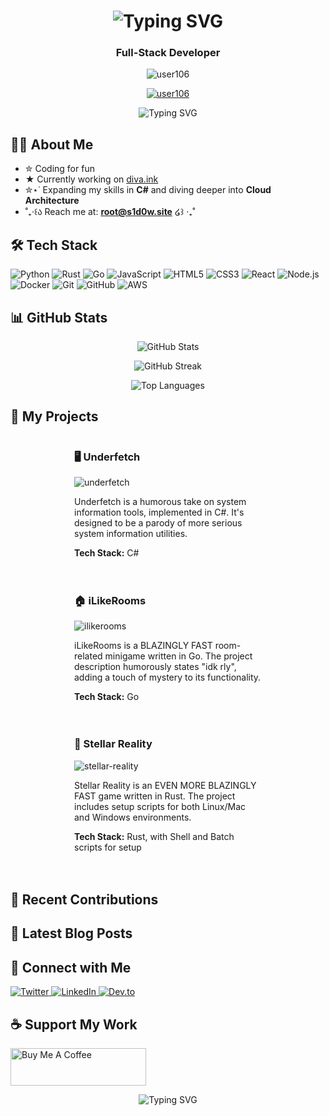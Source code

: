 <div align="center">

  <h1><img src="https://readme-typing-svg.herokuapp.com?font=Fira+Code&size=30&duration=3000&pause=1000&color=58A6FF&center=true&vCenter=true&width=435&lines=Hello%2C+I'm+lokxo!+%F0%9F%91%A8%E2%80%8D%F0%9F%92%BB;Welcome+to+my+profile!" alt="Typing SVG" /></h1>

  <h3>Full-Stack Developer</h3>

  <p>
    <img src="https://komarev.com/ghpvc/?username=user106&label=Profile%20views&color=0e75b6&style=flat" alt="user106" />
  </p>

  <p>
    <a href="https://github.com/ryo-ma/github-profile-trophy">
      <img src="https://github-profile-trophy.vercel.app/?username=user106&theme=darkhub&column=7&margin-w=15&margin-h=15" alt="user106" />
    </a>
  </p>

  <p>
    <img src="https://readme-typing-svg.herokuapp.com?font=Fira+Code&pause=1000&color=58A6FF&center=true&vCenter=true&width=435&lines=Python+%7C+Rust+%7C+Go+%7C+JavaScript;React+%7C+Node.js+%7C+RESTful+APIs;SQL+%26+NoSQL+%7C+Docker+%7C+Git;Always+learning%2C+always+coding!" alt="Typing SVG" />
  </p>

</div>

<div>

  <h2>🧑‍💻 About Me</h2>

  - ✮ Coding for fun
  - ★ Currently working on [diva.ink](https://diva.ink)
  - ✮⋆˙ Expanding my skills in **C#** and diving deeper into **Cloud Architecture**
  - ˚₊‧꒰ა Reach me at: **root@s1d0w.site**  ໒꒱ ‧₊˚

  <h2>🛠️ Tech Stack</h2>

  <p>
    <img src="https://img.shields.io/badge/Python-3776AB?style=for-the-badge&logo=python&logoColor=white" alt="Python" />
    <img src="https://img.shields.io/badge/Rust-000000?style=for-the-badge&logo=rust&logoColor=white" alt="Rust" />
    <img src="https://img.shields.io/badge/Go-00ADD8?style=for-the-badge&logo=go&logoColor=white" alt="Go" />
    <img src="https://img.shields.io/badge/JavaScript-F7DF1E?style=for-the-badge&logo=javascript&logoColor=black" alt="JavaScript" />
    <img src="https://img.shields.io/badge/HTML5-E34F26?style=for-the-badge&logo=html5&logoColor=white" alt="HTML5" />
    <img src="https://img.shields.io/badge/CSS3-1572B6?style=for-the-badge&logo=css3&logoColor=white" alt="CSS3" />
    <img src="https://img.shields.io/badge/React-20232A?style=for-the-badge&logo=react&logoColor=61DAFB" alt="React" />
    <img src="https://img.shields.io/badge/Node.js-43853D?style=for-the-badge&logo=node.js&logoColor=white" alt="Node.js" />
    <img src="https://img.shields.io/badge/Docker-2CA5E0?style=for-the-badge&logo=docker&logoColor=white" alt="Docker" />
    <img src="https://img.shields.io/badge/Git-F05032?style=for-the-badge&logo=git&logoColor=white" alt="Git" />
    <img src="https://img.shields.io/badge/GitHub-100000?style=for-the-badge&logo=github&logoColor=white" alt="GitHub" />
    <img src="https://img.shields.io/badge/Amazon_AWS-232F3E?style=for-the-badge&logo=amazon-aws&logoColor=white" alt="AWS" />
  </p>

  <h2>📊 GitHub Stats</h2>

  <p align="center">
    <img src="https://github-readme-stats.vercel.app/api?username=user106&show_icons=true&theme=github_dark" alt="GitHub Stats" />
  </p>

  <p align="center">
    <img src="https://github-readme-streak-stats.herokuapp.com/?user=user106&theme=github-dark-blue" alt="GitHub Streak" />
  </p>

  <p align="center">
    <img src="https://github-readme-stats.vercel.app/api/top-langs/?username=user106&layout=compact&theme=github_dark" alt="Top Languages" />
  </p>

 <h2>🚀 My Projects</h2>

<div style="display: flex; flex-wrap: wrap; justify-content: space-around;">

  <div style="width: 45%; min-width: 300px; margin-bottom: 20px;">
    <h3>🖥️ Underfetch</h3>
    <img src="https://github-readme-stats.vercel.app/api/pin/?username=LOKXO&repo=underfetch&theme=github_dark" alt="underfetch" />
    <p>Underfetch is a humorous take on system information tools, implemented in C#. It's designed to be a parody of more serious system information utilities.</p>
    <p><strong>Tech Stack:</strong> C#</p>
  </div>

  <div style="width: 45%; min-width: 300px; margin-bottom: 20px;">
    <h3>🏠 iLikeRooms</h3>
    <img src="https://github-readme-stats.vercel.app/api/pin/?username=LOKXO&repo=ilikerooms-minigame&theme=github_dark" alt="ilikerooms" />
    <p>iLikeRooms is a BLAZINGLY FAST room-related minigame written in Go. The project description humorously states "idk rly", adding a touch of mystery to its functionality.</p>
    <p><strong>Tech Stack:</strong> Go</p>
  </div>

  <div style="width: 45%; min-width: 300px; margin-bottom: 20px;">
    <h3>🌌 Stellar Reality</h3>
    <img src="https://github-readme-stats.vercel.app/api/pin/?username=LOKXO&repo=stellar-reality&theme=github_dark" alt="stellar-reality" />
    <p>Stellar Reality is an EVEN MORE BLAZINGLY FAST game written in Rust. The project includes setup scripts for both Linux/Mac and Windows environments.</p>
    <p><strong>Tech Stack:</strong> Rust, with Shell and Batch scripts for setup</p>
  </div>

</div>


  

  <h2>🚀 Recent Contributions</h2>

  <!-- Add a dynamic list of your recent GitHub contributions here -->
  <!-- You can use a GitHub Action to automatically update this section -->

  <h2>📘 Latest Blog Posts</h2>

  <!-- Add a list of your latest blog posts or articles here -->
  <!-- You can use a service like dev.to or Medium and integrate their RSS feeds -->

  <h2>🤝 Connect with Me</h2>

  <p>
    <a href="https://twitter.com/lokxo" target="_blank">
      <img src="https://img.shields.io/badge/Twitter-1DA1F2?style=for-the-badge&logo=twitter&logoColor=white" alt="Twitter" />
    </a>
    <a href="https://linkedin.com/in/lokxo" target="_blank">
      <img src="https://img.shields.io/badge/LinkedIn-0077B5?style=for-the-badge&logo=linkedin&logoColor=white" alt="LinkedIn" />
    </a>
    <a href="https://dev.to/lokxo" target="_blank">
      <img src="https://img.shields.io/badge/dev.to-0A0A0A?style=for-the-badge&logo=dev.to&logoColor=white" alt="Dev.to" />
    </a>
  </p>

  <h2>☕ Support My Work</h2>

  <p>
    <a href="https://www.buymeacoffee.com/lokxo" target="_blank">
      <img src="https://cdn.buymeacoffee.com/buttons/v2/default-yellow.png" alt="Buy Me A Coffee" height="60px" width="217px" />
    </a>
  </p>

</div>

<div align="center">
  <img src="https://readme-typing-svg.herokuapp.com?font=Fira+Code&pause=1000&color=58A6FF&center=true&vCenter=true&width=435&lines=Thanks+for+visiting!+%F0%9F%91%8B;Let's+connect+and+code+together!" alt="Typing SVG" />
</div>